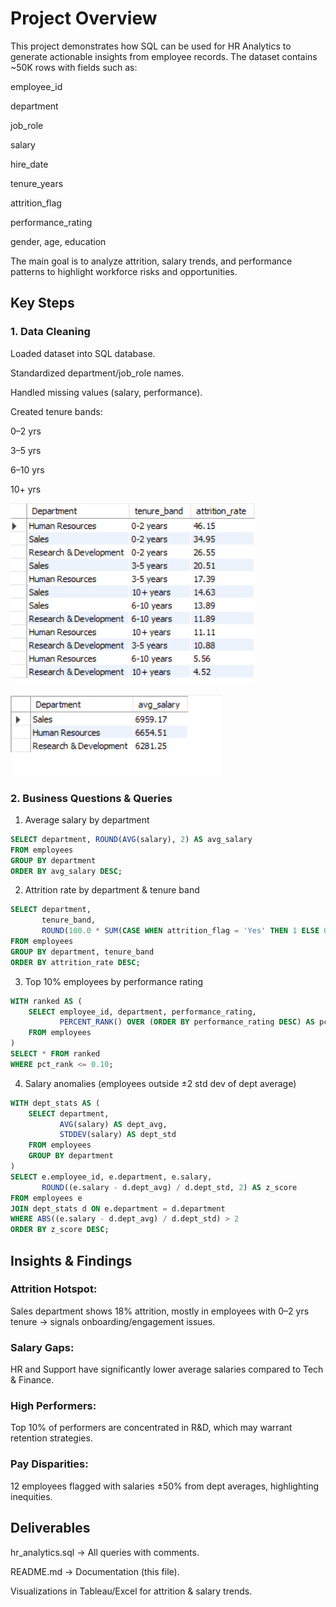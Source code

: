 # Project Overview

This project demonstrates how SQL can be used for HR Analytics to generate actionable insights from employee records.
The dataset contains ~50K rows with fields such as:

employee_id

department

job_role

salary

hire_date

tenure_years

attrition_flag

performance_rating

gender, age, education

The main goal is to analyze attrition, salary trends, and performance patterns to highlight workforce risks and opportunities.

## Key Steps
### 1. Data Cleaning

Loaded dataset into SQL database.

Standardized department/job_role names.

Handled missing values (salary, performance).

Created tenure bands:

0–2 yrs

3–5 yrs

6–10 yrs

10+ yrs

![Attrition Rate](images/attrition_rate.png)


![Average](images/average.png)

### 2. Business Questions & Queries
 1. Average salary by department
  ```sql  
SELECT department, ROUND(AVG(salary), 2) AS avg_salary
FROM employees
GROUP BY department
ORDER BY avg_salary DESC;
```

 2. Attrition rate by department & tenure band
   
```sql
SELECT department, 
       tenure_band,
       ROUND(100.0 * SUM(CASE WHEN attrition_flag = 'Yes' THEN 1 ELSE 0 END) / COUNT(*), 2) AS attrition_rate
FROM employees
GROUP BY department, tenure_band
ORDER BY attrition_rate DESC;
```
 3. Top 10% employees by performance rating
    
```sql
WITH ranked AS (
    SELECT employee_id, department, performance_rating,
           PERCENT_RANK() OVER (ORDER BY performance_rating DESC) AS pct_rank
    FROM employees
)
SELECT * FROM ranked
WHERE pct_rank <= 0.10;
```
 4. Salary anomalies (employees outside ±2 std dev of dept average)
    
```sql
WITH dept_stats AS (
    SELECT department,
           AVG(salary) AS dept_avg,
           STDDEV(salary) AS dept_std
    FROM employees
    GROUP BY department
)
SELECT e.employee_id, e.department, e.salary,
       ROUND((e.salary - d.dept_avg) / d.dept_std, 2) AS z_score
FROM employees e
JOIN dept_stats d ON e.department = d.department
WHERE ABS((e.salary - d.dept_avg) / d.dept_std) > 2
ORDER BY z_score DESC;
```
## Insights & Findings

### Attrition Hotspot: 
Sales department shows 18% attrition, mostly in employees with 0–2 yrs tenure → signals onboarding/engagement issues.

### Salary Gaps: 
HR and Support have significantly lower average salaries compared to Tech & Finance.

### High Performers: 
Top 10% of performers are concentrated in R&D, which may warrant retention strategies.

### Pay Disparities: 
12 employees flagged with salaries ±50% from dept averages, highlighting inequities.

## Deliverables

hr_analytics.sql → All queries with comments.

README.md → Documentation (this file).

Visualizations in Tableau/Excel for attrition & salary trends.
